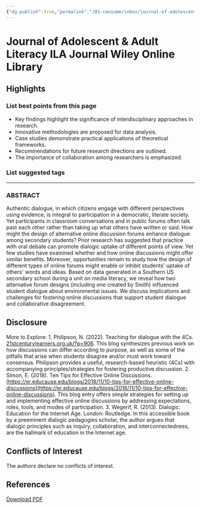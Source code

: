 ```yaml
---
{"dg-publish":true,"permalink":"/01-consume/inbox/journal-of-adolescent-and-adult-literacy-ila-journal-wiley-online-library/","title":"Journal of Adolescent & Adult Literacy | ILA Journal | Wiley Online Library"}
---
```


# Journal of Adolescent & Adult Literacy  ILA Journal  Wiley Online Library
## Highlights


### List best points from this page
- Key findings highlight the significance of interdisciplinary approaches in research.
- Innovative methodologies are proposed for data analysis.
- Case studies demonstrate practical applications of theoretical frameworks.
- Recommendations for future research directions are outlined.
- The importance of collaboration among researchers is emphasized.

### List suggested tags

---
### ABSTRACT

Authentic dialogue, in which citizens engage with different perspectives using evidence, is integral to participation in a democratic, literate society. Yet participants in classroom conversations and in public forums often talk past each other rather than taking up what others have written or said. How might the design of alternative online discussion forums enhance dialogue among secondary students? Prior research has suggested that practice with oral debate can promote dialogic uptake of different points of view. Yet few studies have examined whether and how online discussions might offer similar benefits. Moreover, opportunities remain to study how the design of different types of online forums might enable or inhibit students' uptake of others' words and ideas. Based on data generated in a Southern US secondary school during a unit on media literacy, we reveal how two alternative forum designs (including one created by Smith) influenced student dialogue about environmental issues. We discuss implications and challenges for fostering online discussions that support student dialogue and collaborative disagreement.

## Disclosure

More to Explore: 1. Philipson, N. (2022). Teaching for dialogue with the 4Cs. [21stcenturylearners.org.uk/?p=906](http://21stcenturylearners.org.uk/?p=906). This blog synthesizes previous work on how discussions can differ according to purpose, as well as some of the pitfalls that arise when students disagree and/or must work toward consensus. Philipson provides a useful, research-based heuristic (4Cs) with accompanying principles/strategies for fostering productive discussion. 2. Simon, E. (2018). Ten Tips for Effective Online Discussions. [https://er.educause.edu/blogs/2018/11/10-tips-for-effective-online-discussions](https://er.educause.edu/blogs/2018/11/10-tips-for-effective-online-discussions). This blog entry offers simple strategies for setting up and implementing effective online discussions by addressing expectations, roles, tools, and modes of participation. 3. Wegerif, R. (2013). Dialogic: Education for the Internet Age. London: Routledge. In this accessible book by a preeminent dialogic pedagogies scholar, the author argues that dialogic principles such as inquiry, collaboration, and interconnectedness, are the hallmark of education in the Internet age.

## Conflicts of Interest

The authors declare no conflicts of interest.

## References

[Download PDF](https://ila.onlinelibrary.wiley.com/doi/pdf/10.1002/jaal.70015)

